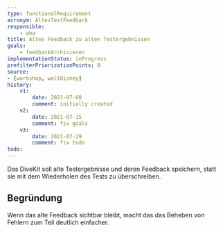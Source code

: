 ```yaml
---
type: functionalRequirement
acronym: AltesTestFeedback
responsible:    
    - aha
title: Altes Feedback zu alten Testergebnissen
goals: 
    - feedbackArchivieren
implementationStatus: inProgress
prefilterPriorizationPoints: 0
source:
- [workshop, waltDisney]
history:
    v1:
        date: 2021-07-08
        comment: initially created
    v2:
        date: 2021-07-15
        comment: fix goals
    v3:
        date: 2021-07-29
        comment: fix todo
todo: 
---
```


Das DiveKit soll alte Testergebnisse und deren Feedback speichern, statt sie mit dem Wiederholen des Tests zu
überschreiben.

## Begründung

Wenn das alte Feedback sichtbar bleibt, macht das das Beheben von Fehlern zum Teil deutlich einfacher.
